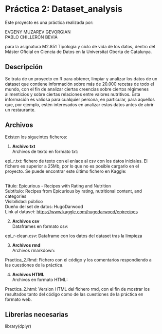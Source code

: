 # Práctica 2: Dataset_analysis

Este proyecto es una práctica realizada por:<br>

EVGENY MUZAREV GEVORGIAN<br>
PABLO CHILLERÓN BEVIÁ<br>

para la asignatura M2.851 Tipología y ciclo de vida de los datos, dentro del Máster Oficial en Ciencia de Datos en la Universitat Oberta de Catalunya.<br>

## Descripción

Se trata de un proyecto en R para obtener, limpiar y analizar los datos de un dataset que contiene información sobre más de 20.000 recetas de todo el mundo, con el fin de analizar ciertas creencias sobre ciertos régimenes alimenticios y sobre ciertas relaciones entre valores nutritivos. Esta información es valiosa para cualquier persona, en particular, para aquellos que, por ejemplo, estén interesados en analizar estos datos antes de abrir un restaurante.<br>

## Archivos
Existen los sigueintes ficheros:<br>


1) <b>Archivo txt</b><br>
Archivos de texto en formato txt:<br>

epi_r.txt: fichero de texto con el enlace al csv con los datos iniciales. El fichero es superior a 25Mb, por lo que no es posible cargarlo en el proyecto.
Se puede encontrar este último fichero en Kaggle:<br><br>

Título: Epicurious - Recipes with Rating and Nutrition<br>
Subtítulo: Recipes from Epicurious by rating, nutritional content, and categories<br>
Visibilidad: público<br>
Dueño del set de datos: HugoDarwood<br>
Link al dataset: https://www.kaggle.com/hugodarwood/epirecipes<br>


2) <b>Archivos csv</b><br>
Dataframes en formato csv:<br>

epi_r-clean.csv: Dataframe con los datos del dataset tras la limpieza<br>

3) <b>Archivos rmd</b><br>
Archivos rmarkdown:<br>

Practica_2.Rmd: Fichero con el código y los comentarios respondiendo a las cuestiones de la práctica.

4) <b>Archivos HTML</b><br>
Archivos en formato HTML:<br>

Practica_2.html: Version HTML del fichero rmd, con el fin de mostrar los resultados tanto del código como de las cuestiones de la práctica en formato web.


## Librerías necesarias<br>
library(dplyr)<br>

